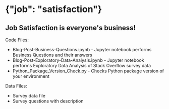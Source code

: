 # {"job": "satisfaction"}
## Job Satisfaction is everyone's business!

Code Files:
- Blog-Post-Business-Questions.ipynb - Jupyter notebook performs Business Questions and their answers
- Blog-Post-Exploratory-Data-Analysis.ipynb - Jupyter notebook performs Exploratory Data Analysis of Stack Overflow survey data
- Python_Package_Version_Check.py - Checks Python package version of your environment

Data Files:
- Survey data file
- Survey questions with description

